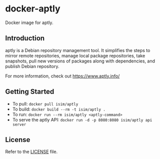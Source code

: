 # docker-aptly
Docker image for aptly.

## Introduction
aptly is a Debian repository management tool. It simplifies the steps to mirror remote repositories, manage local package repositories, take snapshots, pull new versions of packages along with dependencies, and publish Debian repository.

For more information, check out https://www.aptly.info/

## Getting Started
* To pull: `docker pull isim/aptly`
* To build: `docker build --rm -t isim/aptly .`
* To run: `docker run --rm isim/aptly <aptly-command>`
* To serve the aptly API: `docker run -d -p 8080:8080 isim/aptly api server`

## License
Refer to the [LICENSE](LICENSE) file.
